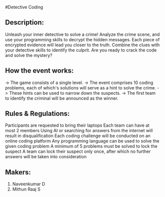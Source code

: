 #Detective Coding

Description:
------------
Unleash your inner detective to solve a crime! Analyze the crime scene, and use your programming skills to decrypt the hidden messages. 
Each piece of encrypted evidence will lead you closer to the truth. 
Combine the clues with your detective skills to identify the culprit. Are you ready to crack the code and solve the mystery? 

How the event works: 
--------------------
-> The game consists of a single level. 
-> The event comprises 10 coding problems, each of which's solutions will serve as a hint to solve the crime. 
-> These hints can be used to narrow down the suspects. 
-> The first team to identify the criminal will be announced as the winner.

Rules & Regulations:
--------------------
Participants are requested to bring their laptops
Each team can have at most 2 members
Using AI or searching for answers from the internet will result in disqualification
Each coding challenge will be conducted on an online coding platform
Any programming language can be used to solve the given coding problem
A minimum of 5 problems must be solved to lock the suspect
A team can lock their suspect only once, after which no further answers will be taken into consideration

Makers:
-------
1. Naveenkumar D
2. Mithun Raaj S